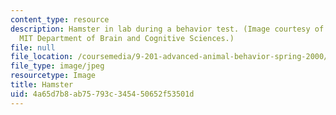 ```yaml
---
content_type: resource
description: Hamster in lab during a behavior test. (Image courtesy of Schneider Laboratory,
  MIT Department of Brain and Cognitive Sciences.)
file: null
file_location: /coursemedia/9-201-advanced-animal-behavior-spring-2000/4a65d7b8ab75793c345450652f53501d_9-201s00.jpg
file_type: image/jpeg
resourcetype: Image
title: Hamster
uid: 4a65d7b8-ab75-793c-3454-50652f53501d
---
```

